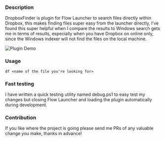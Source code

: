 ### Description

DropboxFinder is plugin for Flow Launcher to search files directly within Dropbox, this makes finding files super easy from the launcher directly, I've found this super helpful when I compare the results to Windows search gets me in terms of results, especially when you have Dropbox on online only, since the Windows indexer will not find the files on the local machine.

![Plugin Demo](https://i.imgur.com/44x1RsI.gif)

### Usage

    df <name of the file you're looking for>
    
    
### Fast testing

I have written a quick testing utility named debug.ps1 to easy test my changes but closing Flow Launcher and loading the plugin automatically during development.
    
    
### Contribution

If you like where the project is going please send me PRs of any valuable change you make, thanks in advance!
